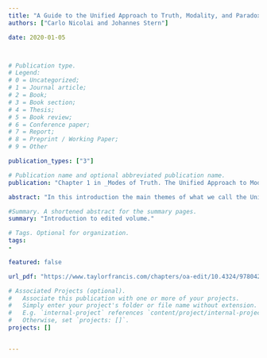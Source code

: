 ```yaml
---
title: "A Guide to the Unified Approach to Truth, Modality, and Paradox"
authors: ["Carlo Nicolai and Johannes Stern"]

date: 2020-01-05



# Publication type.
# Legend:
# 0 = Uncategorized;
# 1 = Journal article;
# 2 = Book;
# 3 = Book section;
# 4 = Thesis;
# 5 = Book review;
# 6 = Conference paper;
# 7 = Report;
# 8 = Preprint / Working Paper;
# 9 = Other

publication_types: ["3"]

# Publication name and optional abbreviated publication name.
publication: "Chapter 1 in _Modes of Truth. The Unified Approach to Modality, Truth, and Paradox_; Nicolai, C. and Stern, J. (eds.), Routledge, 2021. Open Access Publication"

abstract: "In this introduction the main themes of what we call the Unified Approach to Truth, Modality, and Paradox are surveyed. The chapter starts by motivating the idea of treating the objects of truth, modality, and attitudes as first-order objects. The chapter then analyses the theoretical role that the truth predicate plays in the Unified Approach, comparing its traditional semantic role and its logico-linguistic purposes investigated by disquotationalism. Next, the interaction of modal and doxastic notions with truth is considered: the basic strategies to generalize possible world semantics to modal and doxastic notions formalized as predicates is introduced, and possible extensions and applications of the semantics are discussed. Finally, we compare the first-order approach to other ways of realizing a unified approach, in particular by means of higher-order quantification."

#Summary. A shortened abstract for the summary pages.
summary: "Introduction to edited volume."

# Tags. Optional for organization.
tags:
-

featured: false

url_pdf: "https://www.taylorfrancis.com/chapters/oa-edit/10.4324/9780429030208-1/guide-unified-approach-truth-modality-paradox-carlo-nicolai-johannes-stern?context=ubx&refId=1ecbe590-dd36-4ecc-ab4d-ef906234b283"

# Associated Projects (optional).
#   Associate this publication with one or more of your projects.
#   Simply enter your project's folder or file name without extension.
#   E.g. `internal-project` references `content/project/internal-project/index.md`.
#   Otherwise, set `projects: []`.
projects: []


---
```

